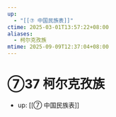 ```yaml
---
up:
  - "[[⑦ 中国民族表]]"
ctime: 2025-03-01T13:57:22+08:00
aliases:
  - 柯尔克孜族
mtime: 2025-09-09T12:37:04+08:00
---
```


# ⑦37 柯尔克孜族

- up: [[⑦ 中国民族表]]

